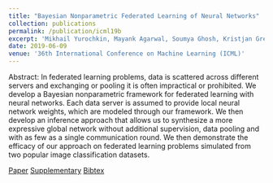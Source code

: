 ```yaml
---
title: "Bayesian Nonparametric Federated Learning of Neural Networks"
collection: publications
permalink: /publication/icml19b
excerpt: 'Mikhail Yurochkin, Mayank Agarwal, Soumya Ghosh, Kristjan Greenewald, Trong Nghia Hoang and Yasaman Khazaeni'
date: 2019-06-09
venue: '36th International Conference on Machine Learning (ICML)'
---
```

Abstract: In federated learning problems, data is scattered across different servers and exchanging or pooling it is often impractical or prohibited. We develop a Bayesian nonparametric framework for federated learning with neural networks. Each data server is assumed to provide local neural network weights, which are modeled through our framework. We then develop an inference approach that allows us to synthesize a more expressive global network without additional supervision, data pooling and with as few as a single communication round. We then demonstrate the efficacy of our approach on federated learning problems simulated from two popular image classification datasets.

[Paper](http://htnghia87.github.io/files/icml19b.pdf)
[Supplementary](http://htnghia87.github.io/files/icml19b-supp.pdf)
[Bibtex](http://htnghia87.github.io/files/icml19b.bib)